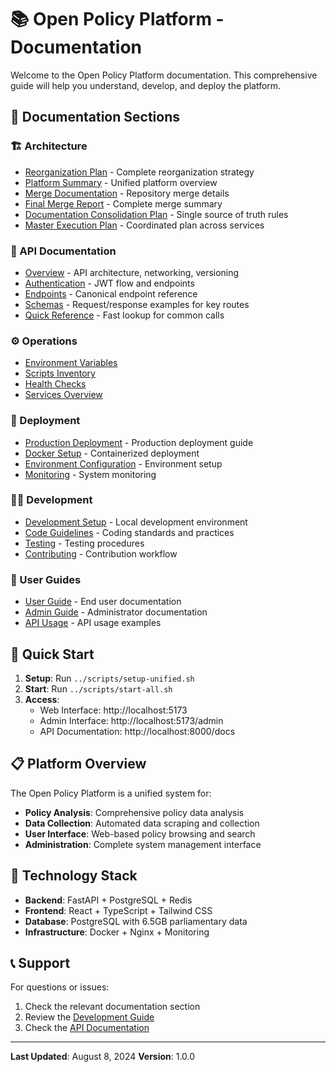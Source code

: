 # 📚 Open Policy Platform - Documentation

Welcome to the Open Policy Platform documentation. This comprehensive guide will help you understand, develop, and deploy the platform.

## 📖 **Documentation Sections**

### **🏗️ Architecture**
- [Reorganization Plan](architecture/reorganization-plan.md) - Complete reorganization strategy
- [Platform Summary](architecture/platform-summary.md) - Unified platform overview
- [Merge Documentation](architecture/merge-documentation.md) - Repository merge details
- [Final Merge Report](architecture/final-merge-report.md) - Complete merge summary
- [Documentation Consolidation Plan](architecture/documentation-consolidation-plan.md) - Single source of truth rules
- [Master Execution Plan](architecture/master-execution-plan.md) - Coordinated plan across services

### **🔌 API Documentation**
- [Overview](api/overview.md) - API architecture, networking, versioning
- [Authentication](api/authentication.md) - JWT flow and endpoints
- [Endpoints](api/endpoints.md) - Canonical endpoint reference
- [Schemas](api/schemas.md) - Request/response examples for key routes
- [Quick Reference](api/quick-reference.md) - Fast lookup for common calls

### **⚙️ Operations**
- [Environment Variables](operations/environment-variables.md)
- [Scripts Inventory](operations/scripts.md)
- [Health Checks](operations/health-checks.md)
- [Services Overview](operations/services-overview.md)

### **🚀 Deployment**
- [Production Deployment](deployment/production.md) - Production deployment guide
- [Docker Setup](deployment/docker.md) - Containerized deployment
- [Environment Configuration](deployment/environment.md) - Environment setup
- [Monitoring](deployment/monitoring.md) - System monitoring

### **👨‍💻 Development**
- [Development Setup](development/setup.md) - Local development environment
- [Code Guidelines](development/guidelines.md) - Coding standards and practices
- [Testing](development/testing.md) - Testing procedures
- [Contributing](development/contributing.md) - Contribution workflow

### **👥 User Guides**
- [User Guide](user-guides/user-guide.md) - End user documentation
- [Admin Guide](user-guides/admin-guide.md) - Administrator documentation
- [API Usage](user-guides/api-usage.md) - API usage examples

## 🎯 **Quick Start**

1. **Setup**: Run `../scripts/setup-unified.sh`
2. **Start**: Run `../scripts/start-all.sh`
3. **Access**: 
   - Web Interface: http://localhost:5173
   - Admin Interface: http://localhost:5173/admin
   - API Documentation: http://localhost:8000/docs

## 📋 **Platform Overview**

The Open Policy Platform is a unified system for:
- **Policy Analysis**: Comprehensive policy data analysis
- **Data Collection**: Automated data scraping and collection
- **User Interface**: Web-based policy browsing and search
- **Administration**: Complete system management interface

## 🔧 **Technology Stack**

- **Backend**: FastAPI + PostgreSQL + Redis
- **Frontend**: React + TypeScript + Tailwind CSS
- **Database**: PostgreSQL with 6.5GB parliamentary data
- **Infrastructure**: Docker + Nginx + Monitoring

## 📞 **Support**

For questions or issues:
1. Check the relevant documentation section
2. Review the [Development Guide](development/setup.md)
3. Check the [API Documentation](api/overview.md)

---

**Last Updated**: August 8, 2024
**Version**: 1.0.0

